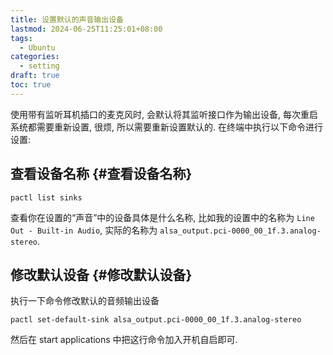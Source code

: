 ```yaml
---
title: 设置默认的声音输出设备
lastmod: 2024-06-25T11:25:01+08:00
tags:
  - Ubuntu
categories:
  - setting
draft: true
toc: true
---
```


使用带有监听耳机插口的麦克风时, 会默认将其监听接口作为输出设备, 每次重启系统都需要重新设置, 很烦, 所以需要重新设置默认的.
在终端中执行以下命令进行设置:


## 查看设备名称 {#查看设备名称}

```shell
pactl list sinks
```

查看你在设置的“声音”中的设备具体是什么名称, 比如我的设置中的名称为 `Line Out - Built-in Audio`, 实际的名称为 `alsa_output.pci-0000_00_1f.3.analog-stereo`.


## 修改默认设备 {#修改默认设备}

执行一下命令修改默认的音频输出设备

```shell
pactl set-default-sink alsa_output.pci-0000_00_1f.3.analog-stereo
```

然后在 start applications 中把这行命令加入开机自启即可.
